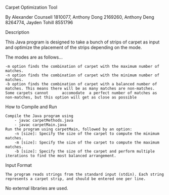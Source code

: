 Carpet Optimization Tool

By Alexander Counsell 1810077, Anthony Dong 2169260, Anthony Deng 8264774, Jayden Tohill 8551796

Description

This Java program is designed to take a bunch of strips of carpet as input and optimize the placement of the strips depending on the mode.

The modes are as follows...

    -m option finds the combination of carpet with the maximum number of matches.
    -n option finds the combination of carpet with the minimum number of matches.
    -b option finds the combination of carpet with a balanced number of matches. This means there will be as many matches are non-matches. Some carpets cannot      accomodate  a perfect number of matches as non-matches, but this option will get as close as possible


How to Compile and Run

    Compile the Java program using 
        - javac carpetMethods.java
        - javac carpetMain.java
    Run the program using carpetMain, followed by an option:
        -n [size]: Specify the size of the carpet to compute the minimum matches.
        -m [size]: Specify the size of the carpet to compute the maximum matches.
        -b [size]: Specify the size of the carpet and perform multiple iterations to find the most balanced arrangement.

Input Format

    The program reads strings from the standard input (stdin). Each string represents a carpet strip, and should be entered one per line.


No external libraries are used.

